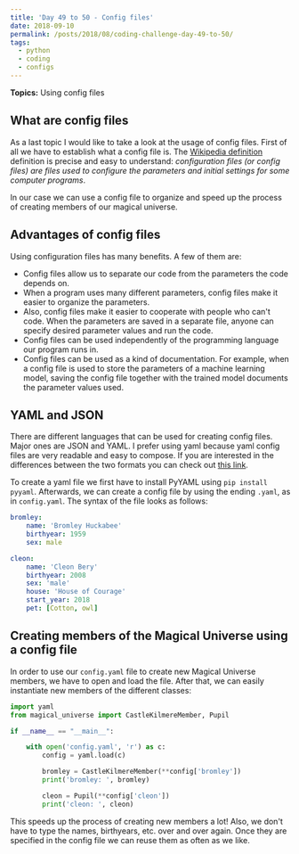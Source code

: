 ```yaml
---
title: 'Day 49 to 50 - Config files'
date: 2018-09-10
permalink: /posts/2018/08/coding-challenge-day-49-to-50/
tags:
  - python
  - coding
  - configs
---
```


**Topics:** Using config files
 
## What are config files
As a last topic I would like to take a look at the usage of config files. First of all we have to establish what a config file is. The [Wikipedia definition](https://en.wikipedia.org/wiki/Configuration_file) definition is precise and easy to understand: *configuration files (or config files) are files used to configure the parameters and initial settings for some computer programs*.

In our case we can use a config file to organize and speed up the process of creating members of our magical universe. 

## Advantages of config files

Using configuration files has many benefits. A few of them are:
- Config files allow us to separate our code from the parameters the code depends on.
- When a program uses many different parameters, config files make it easier to organize the parameters.
- Also, config files make it easier to cooperate with people who can't code. When the parameters are saved in a separate file, anyone can specify desired parameter values and run the code.
- Config files can be used independently of the programming language our program runs in.
- Config files can be used as a kind of documentation. For example, when a config file is used to store the parameters of a machine learning model, saving the config file together with the trained model documents the parameter values used.

## YAML and JSON

There are different languages that can be used for creating config files. Major ones are JSON and YAML. I prefer using yaml because yaml config files are very readable and easy to compose. If you are interested in the differences between the two formats you can check out [this link](https://www.json2yaml.com/).

To create a yaml file we first have to install PyYAML using ```pip install pyyaml```. Afterwards, we can create a config file by using the ending ```.yaml```, as in ```config.yaml```. The syntax of the file looks as follows:

```yaml
bromley:
    name: 'Bromley Huckabee'
    birthyear: 1959
    sex: male

cleon:
    name: 'Cleon Bery'
    birthyear: 2008
    sex: 'male'
    house: 'House of Courage'
    start_year: 2018
    pet: [Cotton, owl]
```

## Creating members of the Magical Universe using a config file

In order to use our ```config.yaml``` file to create new Magical Universe members, we have to open and load the file. After that, we can easily instantiate new members of the different classes:

```python
import yaml
from magical_universe import CastleKilmereMember, Pupil

if __name__ == "__main__":

    with open('config.yaml', 'r') as c:
        config = yaml.load(c)

        bromley = CastleKilmereMember(**config['bromley'])
        print('bromley: ', bromley)

        cleon = Pupil(**config['cleon'])
        print('cleon: ', cleon)
```

This speeds up the process of creating new members a lot! Also, we don't have to type the names, birthyears, etc. over and over again. Once they are specified in the config file we can reuse them as often as we like.

